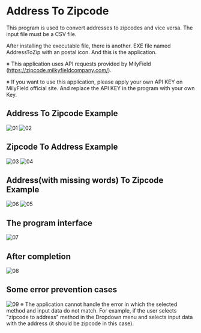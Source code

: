 # Address To Zipcode

This program is used to convert addresses to zipcodes and vice versa. The input file must be a CSV file.

After installing the executable file, there is another. EXE file named AddressToZip with an postal icon. And this is the application.

※ This application uses API requests provided by MilyField (https://zipcode.milkyfieldcompany.com/).

※ If you want to use this application, please apply your own API KEY on MilyField official site. And replace the API KEY in the program with your own Key.

## Address To Zipcode Example
![01](https://github.com/Milkyway1997/Simple-Python-Applications/assets/73594399/ba282efe-4522-4ccc-9ba4-3a3c7c123bd7)
![02](https://github.com/Milkyway1997/Simple-Python-Applications/assets/73594399/196d42ed-810d-402a-a32c-3677d2ad524a)

## Zipcode To Address Example
![03](https://github.com/Milkyway1997/Simple-Python-Applications/assets/73594399/c7d78e4f-c33d-4f23-aabf-7e563cbfe3cc)
![04](https://github.com/Milkyway1997/Simple-Python-Applications/assets/73594399/6f4d11f4-45b6-4774-b636-5ce566ff1195)

## Address(with missing words) To Zipcode Example
![06](https://github.com/Milkyway1997/Simple-Python-Applications/assets/73594399/ea7eb4ff-0dc0-47d6-829e-d6d0c11cce6c)
![05](https://github.com/Milkyway1997/Simple-Python-Applications/assets/73594399/ede4a5c4-5207-479e-9e48-de6a2024e24c)

## The program interface
![07](https://github.com/Milkyway1997/Simple-Python-Applications/assets/73594399/28b79e1c-3c8b-45f7-b067-3efd60906141)

## After completion
![08](https://github.com/Milkyway1997/Simple-Python-Applications/assets/73594399/0c298efc-a455-4ea6-be06-b6fbd8cb024e)

## Some error prevention cases
![09](https://github.com/Milkyway1997/Simple-Python-Applications/assets/73594399/7604eb34-1c20-49bb-9f53-d7952ec0fd35)
※ The application cannot handle the error in which the selected method and input data do not match. For example, if the user selects "zipcode to address" method in the Dropdown menu and selects input data with the address (it should be zipcode in this case).
